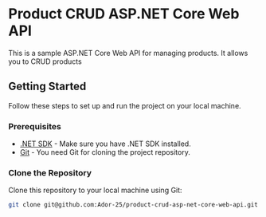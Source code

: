 # Product CRUD ASP.NET Core Web API

This is a sample ASP.NET Core Web API for managing products. It allows you to CRUD products

## Getting Started

Follow these steps to set up and run the project on your local machine.

### Prerequisites

- [.NET SDK](https://dotnet.microsoft.com/download/dotnet) - Make sure you have .NET SDK installed.
- [Git](https://git-scm.com/) - You need Git for cloning the project repository.

### Clone the Repository

Clone this repository to your local machine using Git:

```bash
git clone git@github.com:Ador-25/product-crud-asp-net-core-web-api.git
